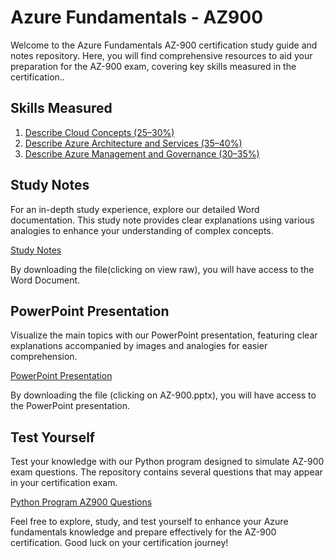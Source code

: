 # Azure Fundamentals - AZ900

Welcome to the Azure Fundamentals AZ-900 certification study guide and notes repository. Here, you will find comprehensive resources to aid your preparation for the AZ-900 exam, covering key skills measured in the certification..

## Skills Measured

1. [Describe Cloud Concepts (25–30%)](https://github.com/augustokk/Azure-fundamentals-AZ900/blob/main/Describe%20cloud%20concepts.md)
2. [Describe Azure Architecture and Services (35–40%)](https://github.com/augustokk/Azure-fundamentals-AZ900/blob/main/Describe%20Azure%20architecture%20and%20services.md)
3. [Describe Azure Management and Governance (30–35%)](https://github.com/augustokk/Azure-fundamentals-AZ900/blob/main/Describe%20Azure%20management%20and%20governance.md)

## Study Notes

For an in-depth study experience, explore our detailed Word documentation. This study note provides clear explanations using various analogies to enhance your understanding of complex concepts.

[Study Notes](https://github.com/augustokk/Azure-fundamentals-AZ900/blob/main/azure%20az900.docx)

By downloading the file(clicking on view raw), you will have access to the Word Document.

## PowerPoint Presentation

Visualize the main topics with our PowerPoint presentation, featuring clear explanations accompanied by images and analogies for easier comprehension.

[PowerPoint Presentation](https://github.com/augustokk/Azure-fundamentals-AZ900/releases/tag/v1.0)

By downloading the file (clicking on AZ-900.pptx), you will have access to the PowerPoint presentation.

## Test Yourself

Test your knowledge with our Python program designed to simulate AZ-900 exam questions. The repository contains several questions that may appear in your certification exam.

[Python Program AZ900 Questions](https://github.com/augustokk/Az900---Questions-Python-/tree/main)

Feel free to explore, study, and test yourself to enhance your Azure fundamentals knowledge and prepare effectively for the AZ-900 certification. Good luck on your certification journey!
